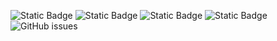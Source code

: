 ![Static Badge](https://img.shields.io/badge/blacklists-60-000000) ![Static Badge](https://img.shields.io/badge/blacklisted-2772383-cc0000) ![Static Badge](https://img.shields.io/badge/whitelisted-2242-00CC00) ![Static Badge](https://img.shields.io/badge/streaming_blacklist-28106-000000) ![GitHub issues](https://img.shields.io/github/issues/fabriziosalmi/blacklists)

